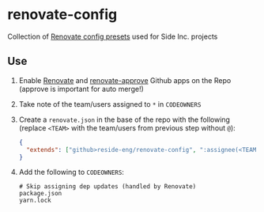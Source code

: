 # renovate-config

Collection of [Renovate config presets](https://docs.renovatebot.com/config-presets/) used for Side Inc. projects

## Use

1. Enable [Renovate](https://github.com/renovatebot/renovate) and [renovate-approve](https://github.com/renovatebot/renovate-approve-bot) Github apps on the Repo (approve is important for auto merge!)
1. Take note of the team/users assigned to `*` in `CODEOWNERS`
1. Create a `renovate.json` in the base of the repo with the following (replace `<TEAM>` with the team/users from previous step without `@`):

    ```json
    {
      "extends": ["github>reside-eng/renovate-config", ":assignee(<TEAM>)"]
    }
    ```

1. Add the following to `CODEOWNERS`:

    ```
    # Skip assigning dep updates (handled by Renovate)
    package.json
    yarn.lock
    ```
